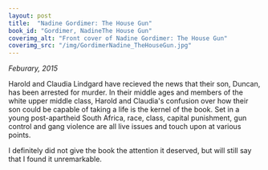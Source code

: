 ```yaml
---
layout: post
title:  "Nadine Gordimer: The House Gun"
book_id: "Gordimer, NadineThe House Gun"
coverimg_alt: "Front cover of Nadine Gordimer: The House Gun"
coverimg_src: "/img/GordimerNadine_TheHouseGun.jpg"
---
```


_Feburary, 2015_

Harold and Claudia Lindgard have recieved the news that their son,
Duncan, has been arrested for murder. In their middle ages and members
of the white upper middle class, Harold and Claudia's confusion over
how their son could be capable of taking a life is the kernel of the
book. Set in a young post-apartheid South Africa, race, class, capital
punishment, gun control and gang violence are all live issues and
touch upon at various points.

I definitely did not give the book the attention it deserved, but
will still say that I found it unremarkable.
